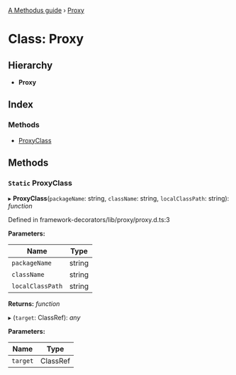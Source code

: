 [A Methodus guide](../README.md) › [Proxy](proxy.md)

# Class: Proxy

## Hierarchy

* **Proxy**

## Index

### Methods

* [ProxyClass](proxy.md#static-proxyclass)

## Methods

### `Static` ProxyClass

▸ **ProxyClass**(`packageName`: string, `className`: string, `localClassPath`: string): *function*

Defined in framework-decorators/lib/proxy/proxy.d.ts:3

**Parameters:**

Name | Type |
------ | ------ |
`packageName` | string |
`className` | string |
`localClassPath` | string |

**Returns:** *function*

▸ (`target`: ClassRef): *any*

**Parameters:**

Name | Type |
------ | ------ |
`target` | ClassRef |
